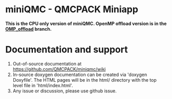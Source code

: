 # miniQMC - QMCPACK Miniapp

**This is the CPU only version of miniQMC. OpenMP offload version is in the [OMP_offload](https://github.com/QMCPACK/miniqmc/tree/OMP_offload) branch.**

# Documentation and support
1. Out-of-source documentation at https://github.com/QMCPACK/miniqmc/wiki
2. In-source doxygen documentation can be created via 'doxygen Doxyfile'. The
HTML pages will be in the html/ directory with the top level file in
'html/index.html'.
3. Any issue or discussion, please use github issue.

